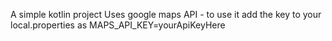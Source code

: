 A simple kotlin project
Uses google maps API - to use it add the key to your local.properties as MAPS_API_KEY=yourApiKeyHere

